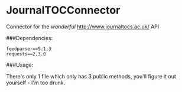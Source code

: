 JournalTOCConnector
===================

Connector for the *wonderful* http://www.journaltocs.ac.uk/ API

###Dependencies:
```
feedparser==5.1.3
requests==2.3.0
```

###Usage:

There's only 1 file which only has 3 public methods, you'll figure it out yourself - I'm too drunk.
